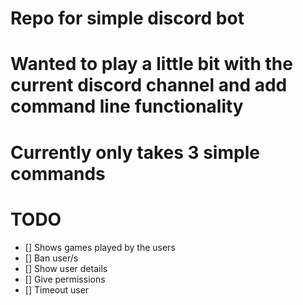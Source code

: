 # Repo for simple discord bot

# Wanted to play a little bit with the current discord channel and add command line functionality

# Currently only takes 3 simple commands

# TODO 
* [] Shows games played by the users
* [] Ban user/s
* [] Show user details
* [] Give permissions
* [] Timeout user
